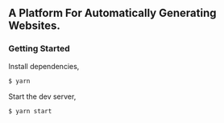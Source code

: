 ## A Platform For Automatically Generating Websites.

### Getting Started

Install dependencies,

```bash
$ yarn
```

Start the dev server,

```bash
$ yarn start
```
